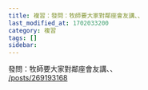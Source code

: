 ```yaml
---
title: 複習：發問：牧師要大家對鄰座會友講、、
last_modified_at: 1702033200
category: 複習
tags: []
sidebar: 
---
```


 <p>發問：牧師要大家對鄰座會友講、、<br>
<a href="/posts/269193168" target="_blank">/posts/269193168</a></p>

<p>&nbsp;</p>
